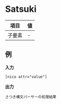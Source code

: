 # Satsuki

| 項目   | 値  |
| ------ | --- |
| 子要素 | -   |

## 例

**入力**

```
[nico attr="value"]
```

**出力**

```
さつき構文パーサーの処理結果
```
